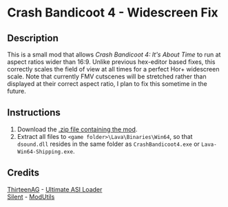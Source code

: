 # Crash Bandicoot 4 - Widescreen Fix
## Description
This is a small mod that allows _Crash Bandicoot 4: It's About Time_ to run at aspect ratios wider than 16:9. Unlike
previous hex-editor based fixes, this correctly scales the field of view at all times for a perfect Hor+ widescreen
scale. Note that currently FMV cutscenes will be stretched rather than displayed at their correct aspect ratio, I plan
to fix this sometime in the future.

## Instructions
1. Download the [.zip file containing the mod](https://github.com/RibShark/Crash4WidescreenFix/releases/latest).
2. Extract all files to `<game folder>\Lava\Binaries\Win64`, so that `dsound.dll` resides in the same folder as 
`CrashBandicoot4.exe` or `Lava-Win64-Shipping.exe`.

## Credits
[ThirteenAG](https://github.com/ThirteenAG) - [Ultimate ASI Loader](https://github.com/ThirteenAG/Ultimate-ASI-Loader)\
[Silent](https://github.com/CookiePLMonster) - [ModUtils](https://github.com/CookiePLMonster/ModUtils)
